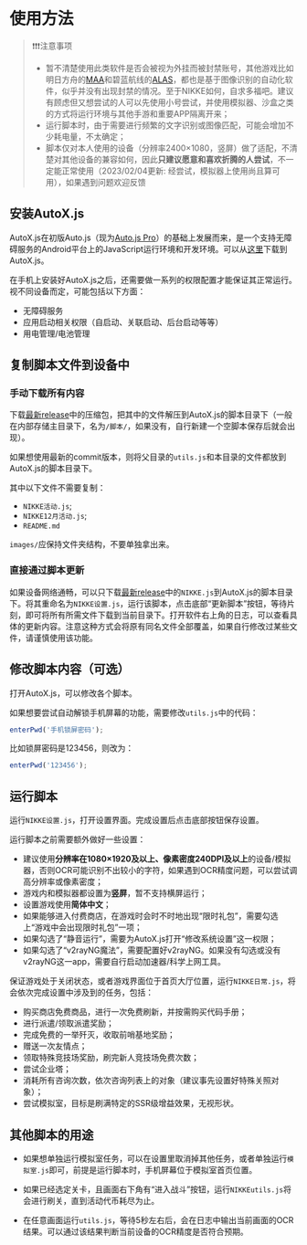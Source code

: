 # 使用方法

> ❗❗❗注意事项
> 
> - 暂不清楚使用此类软件是否会被视为外挂而被封禁账号，其他游戏比如明日方舟的[MAA](https://github.com/MaaAssistantArknights/MaaAssistantArknights)和碧蓝航线的[ALAS](https://github.com/LmeSzinc/AzurLaneAutoScript)，都也是基于图像识别的自动化软件，似乎并没有出现封禁的情况。至于NIKKE如何，自求多福吧。建议有顾虑但又想尝试的人可以先使用小号尝试，并使用模拟器、沙盒之类的方式将运行环境与其他手游和重要APP隔离开来；
> - 运行脚本时，由于需要进行频繁的文字识别或图像匹配，可能会增加不少耗电量，不太确定；
> - 脚本仅对本人使用的设备（分辨率2400×1080，竖屏）做了适配，不清楚对其他设备的兼容如何，因此**只建议愿意和喜欢折腾的人尝试**，不一定能正常使用（2023/02/04更新: 经尝试，模拟器上使用尚且算可用），如果遇到问题欢迎反馈

## 安装AutoX.js

AutoX.js在初版Auto.js（现为[Auto.js Pro](https://pro.autojs.org/)）的基础上发展而来，是一个支持无障碍服务的Android平台上的JavaScript运行环境和开发环境。可以从[这里](https://github.com/kkevsekk1/AutoX#autoxjs%E4%B8%8B%E8%BD%BD%E5%9C%B0%E5%9D%80)下载到AutoX.js。

在手机上安装好AutoX.js之后，还需要做一系列的权限配置才能保证其正常运行。视不同设备而定，可能包括以下方面：

- 无障碍服务
- 应用启动相关权限（自启动、关联启动、后台启动等等）
- 用电管理/电池管理

## 复制脚本文件到设备中

### 手动下载所有内容

下载[最新release](https://github.com/Zebartin/autoxjs-scripts/releases/latest)中的压缩包，把其中的文件解压到AutoX.js的脚本目录下（一般在内部存储主目录下，名为`/脚本/`，如果没有，自行新建一个空脚本保存后就会出现）。

如果想使用最新的commit版本，则将父目录的`utils.js`和本目录的文件都放到AutoX.js的脚本目录下。

其中以下文件不需要复制：

- `NIKKE活动.js`;
- `NIKKE12月活动.js`;
- `README.md`

`images/`应保持文件夹结构，不要单独拿出来。

### 直接通过脚本更新

如果设备网络通畅，可以只下载[最新release](https://github.com/Zebartin/autoxjs-scripts/releases/latest)中的`NIKKE.js`到AutoX.js的脚本目录下。将其重命名为`NIKKE设置.js`，运行该脚本，点击底部“更新脚本”按钮，等待片刻，即可将所有所需文件下载到当前目录下。打开软件右上角的日志，可以查看具体的更新内容。注意这种方式会将原有同名文件全部覆盖，如果自行修改过某些文件，请谨慎使用该功能。

## 修改脚本内容（可选）

打开AutoX.js，可以修改各个脚本。

如果想要尝试自动解锁手机屏幕的功能，需要修改`utils.js`中的代码：

```javascript
enterPwd('手机锁屏密码');
```

比如锁屏密码是123456，则改为：

```javascript
enterPwd('123456');
```

## 运行脚本

运行`NIKKE设置.js`，打开设置界面。完成设置后点击底部按钮保存设置。

运行脚本之前需要额外做好一些设置：

- 建议使用**分辨率在1080×1920及以上、像素密度240DPI及以上**的设备/模拟器，否则OCR可能识别不出较小的字符，如果遇到OCR精度问题，可以尝试调高分辨率或像素密度；
- 游戏内和模拟器都设置为**竖屏**，暂不支持横屏运行；
- 设置游戏使用**简体中文**；
- 如果能够进入付费商店，在游戏时会时不时地出现“限时礼包”，需要勾选上“游戏中会出现限时礼包”一项；
- 如果勾选了“静音运行”，需要为AutoX.js打开“修改系统设置”这一权限；
- 如果勾选了“v2rayNG魔法”，需要配置好v2rayNG。如果没有勾选或没有v2rayNG这一app，需要自行启动加速器/科学上网工具。

保证游戏处于关闭状态，或者游戏界面位于首页大厅位置，运行`NIKKE日常.js`，将会依次完成设置中涉及到的任务，包括：

- 购买商店免费商品，进行一次免费刷新，并按需购买代码手册；
- 进行派遣/领取派遣奖励；
- 完成免费的一举歼灭，收取前哨基地奖励；
- 赠送一次友情点；
- 领取特殊竞技场奖励，刷完新人竞技场免费次数；
- 尝试企业塔；
- 消耗所有咨询次数，依次咨询列表上的对象（建议事先设置好特殊关照对象）；
- 尝试模拟室，目标是刷满特定的SSR级增益效果，无视形状。

## 其他脚本的用途

- 如果想单独运行模拟室任务，可以在设置里取消掉其他任务，或者单独运行`模拟室.js`即可，前提是运行脚本时，手机屏幕位于模拟室首页位置。

- 如果已经选定关卡，且画面右下角有“进入战斗”按钮，运行`NIKKEutils.js`将会进行刷关，直到活动代币耗尽为止。

- 在任意画面运行`utils.js`，等待5秒左右后，会在日志中输出当前画面的OCR结果。可以通过该结果判断当前设备的OCR精度是否符合预期。

